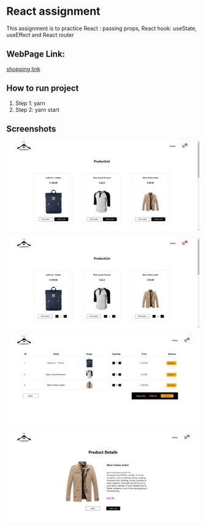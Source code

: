# React assignment

This assignment is to practice React : passing props, React hook: useState, useEffect and React router

## WebPage Link:

[shopping link][click to open]

## How to run project

1. Step 1: yarn
2. Step 2: yarn start

## Screenshots

![homepage](./src/assets/homePage.png)

![homepage](./src/assets/homePage2.png)

![cartPage](./src/assets/cartPage.png)

![detailPage](./src/assets/detailPage.png)

[click to open]: https://isa-6-react-shopping-cart.vercel.app/
